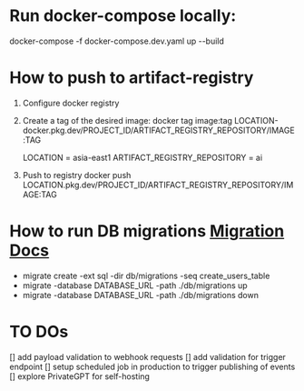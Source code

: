 # Run docker-compose locally:

docker-compose -f docker-compose.dev.yaml up --build

# How to push to artifact-registry

1. Configure docker registry

2. Create a tag of the desired image:
   docker tag image:tag LOCATION-docker.pkg.dev/PROJECT_ID/ARTIFACT_REGISTRY_REPOSITORY/IMAGE:TAG

   LOCATION = asia-east1
   ARTIFACT_REGISTRY_REPOSITORY = ai

3. Push to registry
   docker push LOCATION.pkg.dev/PROJECT_ID/ARTIFACT_REGISTRY_REPOSITORY/IMAGE:TAG

# How to run DB migrations [Migration Docs](https://github.com/golang-migrate/migrate/blob/master/GETTING_STARTED.md)

- migrate create -ext sql -dir db/migrations -seq create_users_table
- migrate -database DATABASE_URL -path ./db/migrations up
- migrate -database DATABASE_URL -path ./db/migrations down

# TO DOs

[] add payload validation to webhook requests
[] add validation for trigger endpoint
[] setup scheduled job in production to trigger publishing of events
[] explore PrivateGPT for self-hosting
